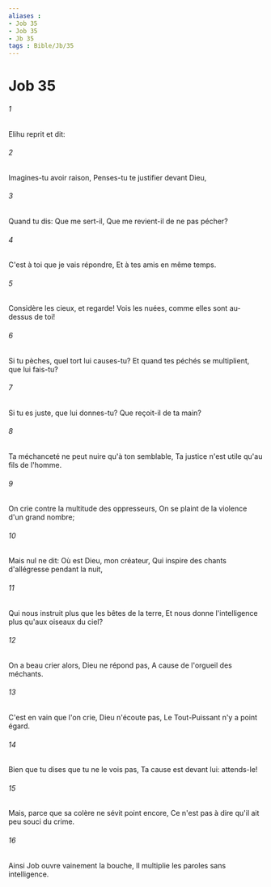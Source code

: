 ```yaml
---
aliases : 
- Job 35
- Job 35
- Jb 35
tags : Bible/Jb/35
---
```


# Job 35

###### 1
Elihu reprit et dit:
###### 2
Imagines-tu avoir raison, Penses-tu te justifier devant Dieu,
###### 3
Quand tu dis: Que me sert-il, Que me revient-il de ne pas pécher?
###### 4
C'est à toi que je vais répondre, Et à tes amis en même temps.
###### 5
Considère les cieux, et regarde! Vois les nuées, comme elles sont au-dessus de toi!
###### 6
Si tu pèches, quel tort lui causes-tu? Et quand tes péchés se multiplient, que lui fais-tu?
###### 7
Si tu es juste, que lui donnes-tu? Que reçoit-il de ta main?
###### 8
Ta méchanceté ne peut nuire qu'à ton semblable, Ta justice n'est utile qu'au fils de l'homme.
###### 9
On crie contre la multitude des oppresseurs, On se plaint de la violence d'un grand nombre;
###### 10
Mais nul ne dit: Où est Dieu, mon créateur, Qui inspire des chants d'allégresse pendant la nuit,
###### 11
Qui nous instruit plus que les bêtes de la terre, Et nous donne l'intelligence plus qu'aux oiseaux du ciel?
###### 12
On a beau crier alors, Dieu ne répond pas, A cause de l'orgueil des méchants.
###### 13
C'est en vain que l'on crie, Dieu n'écoute pas, Le Tout-Puissant n'y a point égard.
###### 14
Bien que tu dises que tu ne le vois pas, Ta cause est devant lui: attends-le!
###### 15
Mais, parce que sa colère ne sévit point encore, Ce n'est pas à dire qu'il ait peu souci du crime.
###### 16
Ainsi Job ouvre vainement la bouche, Il multiplie les paroles sans intelligence.
